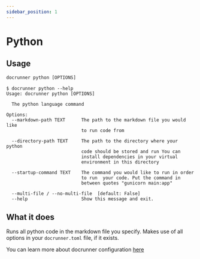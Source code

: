 ```yaml
---
sidebar_position: 1
---
```

# Python

## Usage
```cmd
docrunner python [OPTIONS]
```

```
$ docrunner python --help
Usage: docrunner python [OPTIONS]

  The python language command

Options:
  --markdown-path TEXT      The path to the markdown file you would like
                            to run code from

  --directory-path TEXT     The path to the directory where your python
                            code should be stored and run You can
                            install dependencies in your virtual
                            environment in this directory

  --startup-command TEXT    The command you would like to run in order
                            to run  your code. Put the command in
                            between quotes "gunicorn main:app"

  --multi-file / --no-multi-file  [default: False]
  --help                    Show this message and exit.
```

## What it does
Runs all python code in the markdown file you specify.
Makes use of all options in your `docrunner.toml` file, if it exists.

You can learn more about docrunner configuration [here](/docs/configuration)
